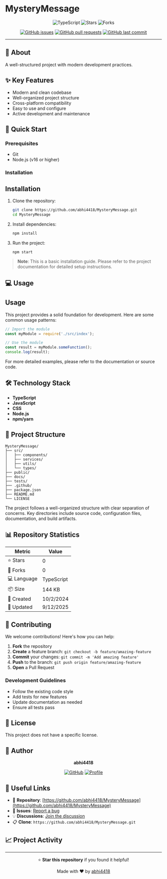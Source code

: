 # MysteryMessage

<div align="center">

 ![TypeScript](https://img.shields.io/badge/Language-TypeScript-blue.svg) ![Stars](https://img.shields.io/github/stars/abhi4418/MysteryMessage?style=social) ![Forks](https://img.shields.io/github/forks/abhi4418/MysteryMessage?style=social)

[![GitHub issues](https://img.shields.io/github/issues/abhi4418/MysteryMessage)](https://github.com/abhi4418/MysteryMessage/issues)
[![GitHub pull requests](https://img.shields.io/github/issues-pr/abhi4418/MysteryMessage)](https://github.com/abhi4418/MysteryMessage/pulls)
[![GitHub last commit](https://img.shields.io/github/last-commit/abhi4418/MysteryMessage)](https://github.com/abhi4418/MysteryMessage/commits)

</div>

---

## 📖 About

A well-structured project with modern development practices.

## ✨ Key Features

- Modern and clean codebase
- Well-organized project structure
- Cross-platform compatibility
- Easy to use and configure
- Active development and maintenance

## 🚀 Quick Start

### Prerequisites

- Git
- Node.js (v16 or higher)

### Installation

## Installation

1. Clone the repository:
   ```bash
   git clone https://github.com/abhi4418/MysteryMessage.git
   cd MysteryMessage
   ```

2. Install dependencies:
   ```bash
   npm install
   ```

3. Run the project:
   ```bash
   npm start
   ```

> **Note**: This is a basic installation guide. Please refer to the project documentation for detailed setup instructions.

## 💻 Usage

## Usage

This project provides a solid foundation for development. Here are some common usage patterns:

```javascript
// Import the module
const myModule = require('./src/index');

// Use the module
const result = myModule.someFunction();
console.log(result);
```

For more detailed examples, please refer to the documentation or source code.

## 🛠️ Technology Stack

- **TypeScript**
- **JavaScript**
- **CSS**
- **Node.js**
- **npm/yarn**

## 📁 Project Structure

```text
MysteryMessage/
├── src/
│   ├── components/
│   ├── services/
│   ├── utils/
│   └── types/
├── public/
├── docs/
├── tests/
├── .github/
├── package.json
├── README.md
└── LICENSE
```

The project follows a well-organized structure with clear separation of concerns. Key directories include source code, configuration files, documentation, and build artifacts.

## 📊 Repository Statistics

| Metric | Value |
|--------|-------|
| ⭐ Stars | 0 |
| 🍴 Forks | 0 |
| 💻 Language | TypeScript |
| 📦 Size | 144 KB |
| 📅 Created | 10/2/2024 |
| 🔄 Updated | 9/12/2025 |

## 🤝 Contributing

We welcome contributions! Here's how you can help:

1. **Fork** the repository
2. **Create** a feature branch: `git checkout -b feature/amazing-feature`
3. **Commit** your changes: `git commit -m 'Add amazing feature'`
4. **Push** to the branch: `git push origin feature/amazing-feature`
5. **Open** a Pull Request

### Development Guidelines

- Follow the existing code style
- Add tests for new features
- Update documentation as needed
- Ensure all tests pass

## 📄 License

This project does not have a specific license.

## 👤 Author

<div align="center">

**abhi4418**

[![GitHub](https://img.shields.io/badge/GitHub-abhi4418-181717?style=for-the-badge&logo=github)](https://github.com/abhi4418)
[![Profile](https://github.com/abhi4418)](https://github.com/abhi4418)

</div>

## 🔗 Useful Links

- 📁 **Repository**: [https://github.com/abhi4418/MysteryMessage](https://github.com/abhi4418/MysteryMessage)
- 🐛 **Issues**: [Report a bug](https://github.com/abhi4418/MysteryMessage/issues)
- 💡 **Discussions**: [Join the discussion](https://github.com/abhi4418/MysteryMessage/discussions)
- 📋 **Clone**: `https://github.com/abhi4418/MysteryMessage.git`

## 📈 Project Activity



---

<div align="center">

⭐ **Star this repository** if you found it helpful!

Made with ❤️ by [abhi4418](https://github.com/abhi4418)

</div>
